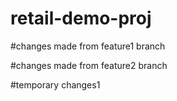# retail-demo-proj

#changes made from feature1 branch

#changes made from feature2 branch

#temporary changes1